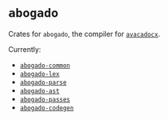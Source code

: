 # `abogado`

Crates for `abogado`, the compiler for [`avacadocx`](..).

Currently:
  - [`abogado-common`](common)
  - [`abogado-lex`](lex)
  - [`abogado-parse`](parse)
  - [`abogado-ast`](ast)
  - [`abogado-passes`](passes)
  - [`abogado-codegen`](codegen)
